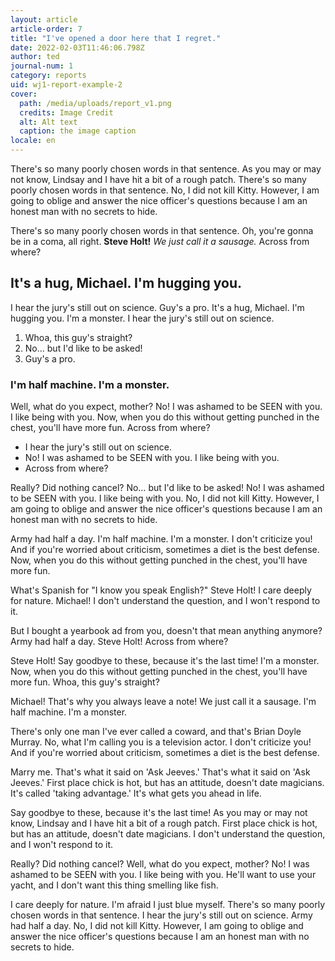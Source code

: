 ```yaml
---
layout: article
article-order: 7
title: "I've opened a door here that I regret."
date: 2022-02-03T11:46:06.798Z
author: ted
journal-num: 1
category: reports
uid: wj1-report-example-2
cover: 
  path: /media/uploads/report_v1.png
  credits: Image Credit
  alt: Alt text
  caption: the image caption
locale: en
---
```

There's so many poorly chosen words in that sentence. As you may or may not know, Lindsay and I have hit a bit of a rough patch. There's so many poorly chosen words in that sentence. No, I did not kill Kitty. However, I am going to oblige and answer the nice officer's questions because I am an honest man with no secrets to hide.

There's so many poorly chosen words in that sentence. Oh, you're gonna be in a coma, all right. __Steve Holt!__ *We just call it a sausage.* Across from where?

## It's a hug, Michael. I'm hugging you.

I hear the jury's still out on science. Guy's a pro. It's a hug, Michael. I'm hugging you. I'm a monster. I hear the jury's still out on science.

1. Whoa, this guy's straight?
2. No… but I'd like to be asked!
3. Guy's a pro.

### I'm half machine. I'm a monster.

Well, what do you expect, mother? No! I was ashamed to be SEEN with you. I like being with you. Now, when you do this without getting punched in the chest, you'll have more fun. Across from where?

* I hear the jury's still out on science.
* No! I was ashamed to be SEEN with you. I like being with you.
* Across from where?

Really? Did nothing cancel? No… but I'd like to be asked! No! I was ashamed to be SEEN with you. I like being with you. No, I did not kill Kitty. However, I am going to oblige and answer the nice officer's questions because I am an honest man with no secrets to hide.

Army had half a day. I'm half machine. I'm a monster. I don't criticize you! And if you're worried about criticism, sometimes a diet is the best defense. Now, when you do this without getting punched in the chest, you'll have more fun.

What's Spanish for "I know you speak English?" Steve Holt! I care deeply for nature. Michael! I don't understand the question, and I won't respond to it.

But I bought a yearbook ad from you, doesn't that mean anything anymore? Army had half a day. Steve Holt! Across from where?

Steve Holt! Say goodbye to these, because it's the last time! I'm a monster. Now, when you do this without getting punched in the chest, you'll have more fun. Whoa, this guy's straight?

Michael! That's why you always leave a note! We just call it a sausage. I'm half machine. I'm a monster.

There's only one man I've ever called a coward, and that's Brian Doyle Murray. No, what I'm calling you is a television actor. I don't criticize you! And if you're worried about criticism, sometimes a diet is the best defense.

Marry me. That's what it said on 'Ask Jeeves.' That's what it said on 'Ask Jeeves.' First place chick is hot, but has an attitude, doesn't date magicians. It's called 'taking advantage.' It's what gets you ahead in life.

Say goodbye to these, because it's the last time! As you may or may not know, Lindsay and I have hit a bit of a rough patch. First place chick is hot, but has an attitude, doesn't date magicians. I don't understand the question, and I won't respond to it.

Really? Did nothing cancel? Well, what do you expect, mother? No! I was ashamed to be SEEN with you. I like being with you. He'll want to use your yacht, and I don't want this thing smelling like fish.

I care deeply for nature. I'm afraid I just blue myself. There's so many poorly chosen words in that sentence. I hear the jury's still out on science. Army had half a day. No, I did not kill Kitty. However, I am going to oblige and answer the nice officer's questions because I am an honest man with no secrets to hide.


